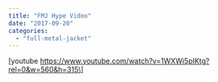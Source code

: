 ```yaml
---
title: "FMJ Hype Video"
date: "2017-09-20"
categories: 
  - "full-metal-jacket"
---
```


\[youtube https://www.youtube.com/watch?v=1WXWi5pIKtg?rel=0&w=560&h=315\]
